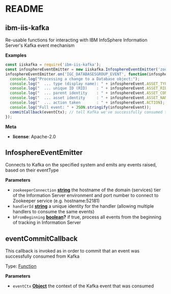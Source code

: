 # README

<!-- Generated by documentation.js. Update this documentation by updating the source code. -->

## ibm-iis-kafka

Re-usable functions for interacting with IBM InfoSphere Information Server's Kafka event mechanism

**Examples**

```javascript
const iiskafka = require('ibm-iis-kafka');
const infosphereEventEmitter = new iiskafka.InfosphereEventEmitter('zookeeper-host:2181', 'asset-object-handler', false);
infosphereEventEmitter.on('IGC_DATABASESGROUP_EVENT', function(infosphereEvent, eventCtx, commitCallback) {
  console.log("Processing a change to a Database object:");
  console.log("  ... type (display name): " + infosphereEvent.ASSET_TYPE);
  console.log("  ... unique ID (RID)    : " + infosphereEvent.ASSET_RID);
  console.log("  ... parent identity    : " + infosphereEvent.ASSET_CONTEXT);
  console.log("  ... asset identity     : " + infosphereEvent.ASSET_NAME);
  console.log("  ... action taken       : " + infosphereEvent.ACTION);
  console.log("Full event: " + JSON.stringify(infosphereEvent));
  commitCallback(eventCtx); // tell Kafka we've successfully consumed this event
});
```

**Meta**

-   **license**: Apache-2.0

## InfosphereEventEmitter

Connects to Kafka on the specified system and emits any events raised, based on their eventType

**Parameters**

-   `zookeeperConnection` **[string](https://developer.mozilla.org/en-US/docs/Web/JavaScript/Reference/Global_Objects/String)** the hostname of the domain (services) tier of the Information Server environment and port number to connect to Zookeeper service (e.g. hostname:52181)
-   `handlerId` **[string](https://developer.mozilla.org/en-US/docs/Web/JavaScript/Reference/Global_Objects/String)** a unique identity for the handler (allowing multiple handlers to consume the same events)
-   `bFromBeginning` **[boolean](https://developer.mozilla.org/en-US/docs/Web/JavaScript/Reference/Global_Objects/Boolean)?** if true, process all events from the beginning of tracking in Information Server

## eventCommitCallback

This callback is invoked as in order to commit that an event was successfully consumed from Kafka

Type: [Function](https://developer.mozilla.org/en-US/docs/Web/JavaScript/Reference/Statements/function)

**Parameters**

-   `eventCtx` **[Object](https://developer.mozilla.org/en-US/docs/Web/JavaScript/Reference/Global_Objects/Object)** the context of the Kafka event that was consumed
